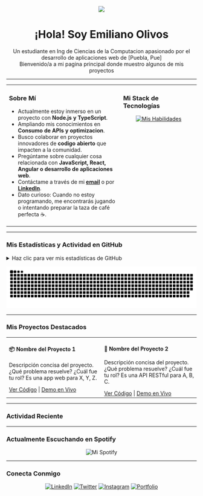 <p align="center">
  <img src="https://media3.giphy.com/media/v1.Y2lkPTc5MGI3NjExaWluaGJtaWI3OHk5ajY2ZnEycjlqMng0eGJjZTBqNmlvMzV1dHRvOSZlcD12MV9pbnRlcm5hbF9naWZfYnlfaWQmY3Q9Zw/FcqKy4Kj7XOK0hCW4g/giphy.gif" width="600" />
</p>

<h1 align="center">¡Hola! Soy Emiliano Olivos </h1>
<p align="center">
  Un estudiante en Ing de Ciencias de la Computacion apasionado por el desarrollo de aplicaciones web de [Puebla, Pue] <br /> 
  Bienvenido/a a mi pagina principal donde muestro algunos de mis proyectos
</p>

---

<table>
  <tr>
    <td valign="top" width="60%">
      <h3> Sobre Mí</h3>
      <ul>
        <li>Actualmente estoy inmerso en un proyecto con <strong>Node.js y TypeScript</strong>.</li>
        <li> Ampliando mis conocimientos en <strong>Consumo de APIs y optimizacion</strong>.</li>
        <li> Busco colaborar en proyectos innovadores de <strong>codigo abierto</strong> que impacten a la comunidad.</li>
        <li> Pregúntame sobre cualquier cosa relacionada con <strong>JavaScript, React, Angular o desarrollo de aplicaciones web</strong>.</li>
        <li> Contáctame a través de mi <a href="mailto:olivosemiliano@gmail.com"><strong>email</strong></a> o por <a href="www.linkedin.com/in/emiliano-olivos-beltran-55a9ba372"><strong>LinkedIn</strong></a>.</li>
        <li> Dato curioso: Cuando no estoy programando, me encontrarás jugando  o intentando preparar la taza de café perfecta ☕.</li>
      </ul>
    </td>
    <td valign="top" width="40%">
      <h3> Mi Stack de Tecnologías</h3>
      <p align="center">
        <a href="https://skillicons.dev">
          <img src="https://skillicons.dev/icons?i=react,nextjs,nodejs,express,mongodb,postgres,prisma,ts,docker,aws,git&perline=4" alt="Mis Habilidades" />
        </a>
      </p>
    </td>
  </tr>
</table>

---

###  Mis Estadísticas y Actividad en GitHub

<details>
  <summary>Haz clic para ver mis estadísticas de GitHub</summary>
  <p align="center">
    <img height="180em" src="https://github-readme-stats.vercel.app/api?username=[TU_USUARIO]&show_icons=true&theme=tokyonight&include_all_commits=true&count_private=true"/>
    <img height="180em" src="https://github-readme-stats.vercel.app/api/top-langs/?username=[TU_USUARIO]&layout=compact&langs_count=8&theme=tokyonight"/>
  </p>
</details>

<p align="center">
  <img src="https://github.com/Platane/platane/blob/output/github-contribution-grid-snake.svg" alt="Animación de Serpiente de Contribuciones"/>
</p>

---

###  Mis Proyectos Destacados

<table width="100%">
  <tr>
    <td width="50%" valign="top">
      <h4>📦 Nombre del Proyecto 1</h4>
      <p>Descripción concisa del proyecto. ¿Qué problema resuelve? ¿Cuál fue tu rol? Es una app web para X, Y, Z.</p>
      <a href="[URL_REPOSITORIO_1]" target="_blank">Ver Código</a> | <a href="[URL_DEMO_1]" target="_blank">Demo en Vivo</a>
    </td>
    <td width="50%" valign="top">
      <h4>🛒 Nombre del Proyecto 2</h4>
      <p>Descripción concisa del proyecto. ¿Qué problema resuelve? ¿Cuál fue tu rol? Es una API RESTful para A, B, C.</p>
      <a href="[URL_REPOSITORIO_2]" target="_blank">Ver Código</a> | <a href="[URL_DEMO_2]" target="_blank">Demo en Vivo</a>
    </td>
  </tr>
</table>

---

###  Actividad Reciente

---

###  Actualmente Escuchando en Spotify

<p align="center">
  <img src="https://novatorem.vercel.app/api/spotify?background_color=0d1117&border_color=666" alt="Mi Spotify" width="400" />
</p>

---

###  Conecta Conmigo

<p align="center">
  <a href="https://linkedin.com/in/[TU_USUARIO_LINKEDIN]" target="_blank"><img src="https://img.shields.io/badge/LinkedIn-0A66C2?style=for-the-badge&logo=linkedin&logoColor=white" alt="LinkedIn"></a>
  <a href="https://twitter.com/[TU_USUARIO_TWITTER]" target="_blank"><img src="https://img.shields.io/badge/Twitter-1DA1F2?style=for-the-badge&logo=twitter&logoColor=white" alt="Twitter"></a>
  <a href="https://www.instagram.com/[TU_USUARIO_INSTAGRAM]" target="_blank"><img src="https://img.shields.io/badge/Instagram-E4405F?style=for-the-badge&logo=instagram&logoColor=white" alt="Instagram"></a>
  <a href="[URL_DE_TU_BLOG_O_PORTAFOLIO]" target="_blank"><img src="https://img.shields.io/badge/Mi%20Portafolio-000000?style=for-the-badge&logo=laptop&logoColor=white" alt="Portfolio"></a>
</p>
